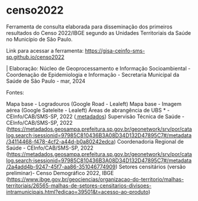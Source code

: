 # censo2022
Ferramenta de consulta elaborada para disseminação dos primeiros resultados do Censo 2022/IBGE segundo as Unidades Territoriais da Saúde no Município de São Paulo.

Link para acessar a ferramenta: https://gisa-ceinfo-sms-sp.github.io/censo2022

| Elaboração: Núcleo de Geoprocessamento e Informação Socioambiental - Coordenação de Epidemiologia e Informação - Secretaria Municipal da Saúde de São Paulo - mar, 2024

Fontes:

Mapa base - Logradouros (Google Road - Lealeft)
Mapa base - Imagem aérea (Google Sateleite - Lealeft)
Áreas de abrangência de UBS * - CEInfo/CAB/SMS-SP, 2022 (<a href="https://metadados.geosampa.prefeitura.sp.gov.br/geonetwork/srv/por/catalog.search;jsessionid=97985C810436B3A08D34D132D47895C7#/metadata/d35eff25-51f2-442e-963f-222e872c6deb"> metadados</a>)
Supervisão Técnica de Saúde - CEInfo/CAB/SMS-SP, 2022 (https://metadados.geosampa.prefeitura.sp.gov.br/geonetwork/srv/por/catalog.search;jsessionid=97985C810436B3A08D34D132D47895C7#/metadata/34114468-f478-4cf2-a44d-b0a80242edca)
Coordenadoria Regional de Saúde - CEInfo/CAB/SMS-SP, 2022 (https://metadados.geosampa.prefeitura.sp.gov.br/geonetwork/srv/por/catalog.search;jsessionid=97985C810436B3A08D34D132D47895C7#/metadata/2a4add4b-9247-45f7-aa86-351046774909)
Setores censitários (versão preliminar)- Censo Demográfico 2022, IBGE (https://www.ibge.gov.br/geociencias/organizacao-do-territorio/malhas-territoriais/26565-malhas-de-setores-censitarios-divisoes-intramunicipais.html?edicao=39501&t=acesso-ao-produto)
